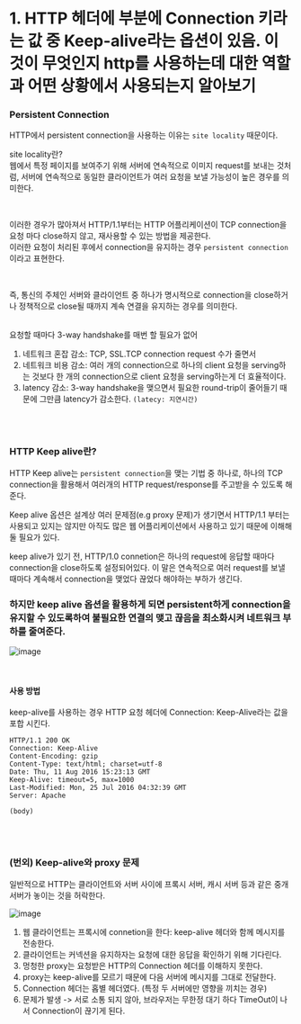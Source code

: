 # 1. HTTP 헤더에 부분에 Connection 키라는 값 중 Keep-alive라는 옵션이 있음. 이것이 무엇인지 http를 사용하는데 대한 역할과 어떤 상황에서 사용되는지 알아보기

### Persistent Connection
HTTP에서 persistent connection을 사용하는 이유는 `site locality` 때문이다. </br>

site locality란? </br>
웹에서 특정 페이지를 보여주기 위해 서버에 연속적으로 이미지 request를 보내는 것처럼, 서버에 연속적으로 동일한 클라이언트가 여러 요청을 보낼 가능성이 높은 경우를 의미한다. </br>

</br>

이러한 경우가 많아져서 HTTP/1.1부터는 HTTP 어플리케이션이 TCP connection을 요청 마다 close하지 않고, 재사용할 수 있는 방법을 제공한다. </br>
이러한 요청이 처리된 후에서 connection을 유지하는 경우 `persistent connection` 이라고 표현한다. </br>

</br>

즉, 통신의 주체인 서버와 클라이언트 중 하나가 명시적으로 connection을 close하거나 정책적으로 close될 때까지 계속 연결을 유지하는 경우를 의미한다. </br> </br>

요청할 때마다 3-way handshake를 매번 할 필요가 없어 </br>

1. 네트워크 혼잡 감소: TCP, SSL.TCP connection request 수가 줄면서
2. 네트워크 비용 감소: 여러 개의 connection으로 하나의 client 요청을 serving하는 것보다 한 개의 connection으로 client 요청을 serving하는게 더 효율적이다.
3. latency 감소: 3-way handshake을 맺으면서 필요한 round-trip이 줄어들기 때문에 그만큼 latency가 감소한다. `(latecy: 지연시간)`

</br>
</br>


###  HTTP Keep alive란?
HTTP Keep alive는 `persistent connection`을 맺는 기법 중 하나로, 하나의 TCP connection을 활용해서 여러개의 HTTP request/response를 주고받을 수 있도록 해준다. </br>

Keep alive 옵션은 설계상 여러 문제점(e.g proxy 문제)가 생기면서 HTTP/1.1 부터는 사용되고 있지는 않지만 아직도 많은 웹 어플리케이션에서 사용하고 있기 때문에 이해해둘 필요가 있다. </br>

keep alive가 있기 전, HTTP/1.0 connetion은 하나의 request에 응답할 때마다 connection을 close하도록 설정되어있다. 이 말은 연속적으로 여러 request를 보낼 때마다 계속해서 connection을 맺었다 끊었다 해야하는 부하가 생긴다. </br>

### 하지만 keep alive 옵션을 활용하게 되면 persistent하게 connection을 유지할 수 있도록하여 불필요한 연결의 맺고 끊음을 최소화시켜 네트워크 부하를 줄여준다. 

![image](https://github.com/leesuuuuumm/Seoul-ICT-AI-Web-Dev-Camp/assets/58407737/a2c1349a-0c7b-435f-9b98-1d55eb23b00b)

</br>

#### 사용 방법

keep-alive를 사용하는 경우 HTTP 요청 헤더에 Connection: Keep-Alive라는 값을 포합 시킨다. </br>

```
HTTP/1.1 200 OK
Connection: Keep-Alive
Content-Encoding: gzip
Content-Type: text/html; charset=utf-8
Date: Thu, 11 Aug 2016 15:23:13 GMT
Keep-Alive: timeout=5, max=1000
Last-Modified: Mon, 25 Jul 2016 04:32:39 GMT
Server: Apache

(body)
```

</br></br>

### (번외) Keep-alive와 proxy 문제
일반적으로 HTTP는 클라이언트와 서버 사이에 프록시 서버, 캐시 서버 등과 같은 중개 서버가 놓이는 것을 허락한다. </br>

![image](https://github.com/leesuuuuumm/Seoul-ICT-AI-Web-Dev-Camp/assets/58407737/8ccfd51a-5bd2-4124-b318-dd9891d9060e) </br>

1. 웹 클라이언트는 프록시에 connetion을 한다: keep-alive 헤더와 함께 메시지를 전송한다.
2. 클라이언트는 커넥션을 유지하자는 요청에 대한 응답을 확인하기 위해 기다린다.
3. 멍청한 proxy는 요청받은 HTTP의 Connection 헤더를 이해하지 못한다.
4. proxy는 keep-alive를 모르기 때문에 다음 서버에 메시지를 그대로 전달한다.
5. Connection 헤더는 홉별 헤더였다. (특정 두 서버에만 영향을 끼치는 경우)
6. 문제가 발생 -> 서로 소통 되지 않아, 브라우저는 무한정 대기 하다 TimeOut이 나서 Connection이 끊기게 된다.

